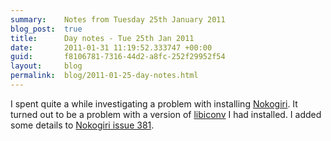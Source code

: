 ```yaml
---
summary:    Notes from Tuesday 25th January 2011
blog_post:  true
title:      Day notes - Tue 25th Jan 2011
date:       2011-01-31 11:19:52.333747 +00:00
guid:       f8106781-7316-44d2-a8fc-252f29952f54
layout:     blog
permalink:  blog/2011-01-25-day-notes.html
---
```

I spent quite a while investigating a problem with installing [Nokogiri](https://github.com/tenderlove/nokogiri/).  It turned out to be a problem with a version of [libiconv](http://www.gnu.org/software/libiconv/) I had installed.  I added some details to [Nokogiri issue 381](https://github.com/tenderlove/nokogiri/issues/#issue/381/comment/706790).
